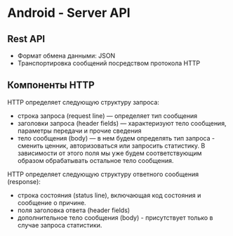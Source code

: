 # Android - Server API

## Rest API

* Формат обмена данными: JSON
* Транспортировка сообщений посредством протокола HTTP

## Компоненты HTTP

HTTP определяет следующую структуру запроса:

* строка запроса (request line) — определяет тип сообщения
* заголовки запроса (header fields) — характеризуют тело сообщения, параметры передачи и прочие сведения
* тело сообщения (body) — в нем будем определять тип запроса - сменить ценник, авторизоваться или запросить статистику. В зависимости от этого поля мы уже будем соответствующим образом обрабатывать остальное тело сообщения.

HTTP определяет следующую структуру ответного сообщения (response):

* строка состояния (status line), включающая код состояния и сообщение о причине.
* поля заголовка ответа (header fields)
* дополнительное тело сообщения (body) - присутствует только в случае запроса статистики.

